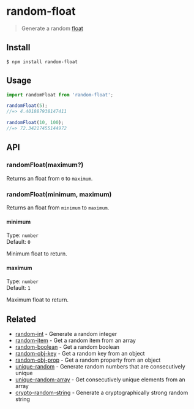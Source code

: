 # random-float

> Generate a random [float](https://en.wikipedia.org/wiki/Floating_point)

## Install

```
$ npm install random-float
```

## Usage

```js
import randomFloat from 'random-float';

randomFloat(5);
//=> 4.401887938147411

randomFloat(10, 100);
//=> 72.34217455144972
```

## API

### randomFloat(maximum?)

Returns an float from `0` to `maximum`.

### randomFloat(minimum, maximum)

Returns an float from `minimum` to `maximum`.

#### minimum

Type: `number`\
Default: `0`

Minimum float to return.

#### maximum

Type: `number`\
Default: `1`

Maximum float to return.

## Related

- [random-int](https://github.com/sindresorhus/random-int) - Generate a random integer
- [random-item](https://github.com/sindresorhus/random-item) - Get a random item from an array
- [random-boolean](https://github.com/arthurvr/random-boolean) - Get a random boolean
- [random-obj-key](https://github.com/sindresorhus/random-obj-key) - Get a random key from an object
- [random-obj-prop](https://github.com/sindresorhus/random-obj-prop) - Get a random property from an object
- [unique-random](https://github.com/sindresorhus/unique-random) - Generate random numbers that are consecutively unique
- [unique-random-array](https://github.com/sindresorhus/unique-random-array) - Get consecutively unique elements from an array
- [crypto-random-string](https://github.com/sindresorhus/crypto-random-string) - Generate a cryptographically strong random string
